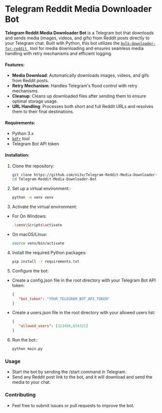 
# Telegram Reddit Media Downloader Bot

**Telegram Reddit Media Downloader Bot** is a Telegram bot that downloads and sends media (images, videos, and gifs) from Reddit posts directly to your Telegram chat. Built with Python, this bot utilizes the [`bulk-downloader-for-reddit
`](https://github.com/Serene-Arc/bulk-downloader-for-reddit) tool for media downloading and ensures seamless media handling with retry mechanisms and efficient logging.

#### Features:
- **Media Download**: Automatically downloads images, videos, and gifs from Reddit posts.
- **Retry Mechanism**: Handles Telegram's flood control with retry mechanisms.
- **Cleanup**: Cleans up downloaded files after sending them to ensure optimal storage usage.
- **URL Handling**: Processes both short and full Reddit URLs and resolves them to their final destinations.

#### Requirements:
- Python 3.x
- [`bdfr`](https://github.com/Serene-Arc/bulk-downloader-for-reddit) tool
- Telegram Bot API token

#### Installation:
1. Clone the repository:
   ```bash
   git clone https://github.com/ni3x/Telegram-Reddit-Media-Downloader-Bot.git
   cd Telegram-Reddit-Media-Downloader-Bot
   ```
2. Set up a virtual environment::
   ```bash
   python -m venv venv
   ```
3. Activate the virtual environment:
- For On Windows:
    ```bash
    .\venv\Scripts\activate
    ```
- On macOS/Linux:
    ```bash
    source venv/bin/activate
    ```
4. Install the required Python packages:
   ```bash
   pip install -r requirements.txt
   ```
5. Configure the bot:
- Create a config.json file in the root directory with your Telegram Bot API token:
   ```json
   {
      "bot_token": "YOUR_TELEGRAM_BOT_API_TOKEN"
   } 
   ```
- Create a users.json file in the root directory with your allowed users list:
   ```json
   {
      "allowed_users": [123456,654321]
   } 
   ```
6. Run the bot::
   ```bash
   python main.py
   ```

### Usage
- Start the bot by sending the /start command in Telegram.
- Send any Reddit post link to the bot, and it will download and send the media to your chat.

### Contributing
- Feel free to submit issues or pull requests to improve the bot.
